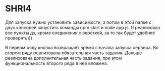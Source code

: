 # SHRI4

Для запуска нужно установить зависимости, а потом в этой папке с двух консолей запустить команды npm start и node app.js. 
Я реализовал все пункты дз, кроме соединения с версткой, за то так будет удобнее проверять)))

В первом ряду кнопка возвращает время с начала запуска сервера.
Во втором ряду реализована обязательная часть задания.
Дальше реализована дополнительная часть задания, при этом функциональность второго ряда в неё вложена. 
